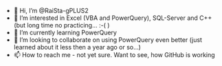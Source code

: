 - 👋 Hi, I’m @RaiSta-gPLUS2
- 👀 I’m interested in Excel (VBA and PowerQuery), SQL-Server and C++ (but long time no practicing... :-( )
- 🌱 I’m currently learning PowerQuery
- 💞️ I’m looking to collaborate on using PowerQuery even better (just learned about it less then a year ago or so...)
- 📫 How to reach me - not yet sure. Want to see, how GitHub is working

<!---
RaiSta-gPLUS2/RaiSta-gPLUS2 is a ✨ special ✨ repository because its `README.md` (this file) appears on your GitHub profile.
You can click the Preview link to take a look at your changes.
--->
